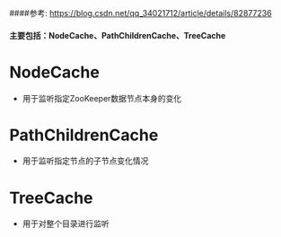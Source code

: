 ####参考: https://blog.csdn.net/qq_34021712/article/details/82877236

#### 主要包括：NodeCache、PathChildrenCache、TreeCache

# NodeCache
* 用于监听指定ZooKeeper数据节点本身的变化

# PathChildrenCache
* 用于监听指定节点的子节点变化情况

# TreeCache
* 用于对整个目录进行监听

